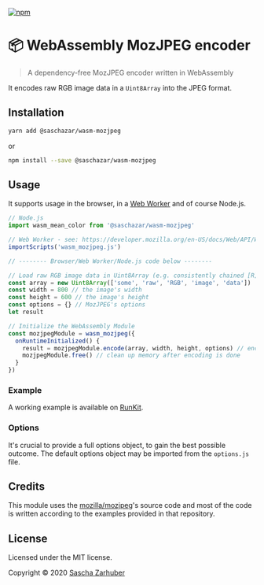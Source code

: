 [![npm](https://img.shields.io/npm/v/@saschazar/wasm-mozjpeg)](https://npmjs.org/package/@saschazar/wasm-mozjpeg)

# 📦 WebAssembly MozJPEG encoder

> A dependency-free MozJPEG encoder written in WebAssembly

It encodes raw RGB image data in a `Uint8Array` into the JPEG format.

## Installation

```bash
yarn add @saschazar/wasm-mozjpeg
```

or

```bash
npm install --save @saschazar/wasm-mozjpeg
```

## Usage

It supports usage in the browser, in a [Web Worker](https://developer.mozilla.org/en-US/docs/Web/API/Web_Workers_API) and of course Node.js.

```javascript
// Node.js
import wasm_mean_color from '@saschazar/wasm-mozjpeg'

// Web Worker - see: https://developer.mozilla.org/en-US/docs/Web/API/WorkerGlobalScope/importScripts
importScripts('wasm_mozjpeg.js')

// -------- Browser/Web Worker/Node.js code below --------

// Load raw RGB image data in Uint8Array (e.g. consistently chained [R][G][B] data)
const array = new Uint8Array(['some', 'raw', 'RGB', 'image', 'data'])
const width = 800 // the image's width
const height = 600 // the image's height
const options = {} // MozJPEG's options
let result

// Initialize the WebAssembly Module
const mozjpegModule = wasm_mozjpeg({
  onRuntimeInitialized() {
    result = mozjpegModule.encode(array, width, height, options) // encode image data and return a new Uint8Array
    mozjpegModule.free() // clean up memory after encoding is done
  }
})
```

### Example

A working example is available on [RunKit](https://runkit.com/saschazar21/5e8746e3c924510013db78f4).

### Options

It's crucial to provide a full options object, to gain the best possible outcome. The default options object may be imported from the `options.js` file.

## Credits

This module uses the [mozilla/mozjpeg](https://github.com/mozilla/mozjpeg)'s source code and most of the code is written according to the examples provided in that repository.

## License

Licensed under the MIT license.

Copyright ©️ 2020 [Sascha Zarhuber](https://sascha.work)
